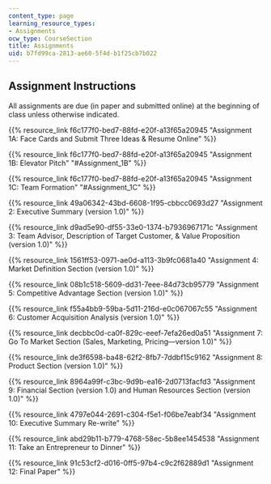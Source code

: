 ```yaml
---
content_type: page
learning_resource_types:
- Assignments
ocw_type: CourseSection
title: Assignments
uid: b7fd99ca-2813-ae60-5f4d-b1f25cb7b022
---
```


Assignment Instructions
-----------------------

All assignments are due (in paper and submitted online) at the beginning of class unless otherwise indicated.

{{% resource_link f6c177f0-bed7-88fd-e20f-a13f65a20945 "Assignment 1A: Face Cards and Submit Three Ideas & Resume Online" %}}

{{% resource_link f6c177f0-bed7-88fd-e20f-a13f65a20945 "Assignment 1B: Elevator Pitch" "#Assignment_1B" %}}

{{% resource_link f6c177f0-bed7-88fd-e20f-a13f65a20945 "Assignment 1C: Team Formation" "#Assignment_1C" %}}

{{% resource_link 49a06342-43bd-6608-1f95-cbbcc0693d27 "Assignment 2: Executive Summary (version 1.0)" %}}

{{% resource_link d9ad5e90-df55-33e0-1374-b7936967171c "Assignment 3: Team Advisor, Description of Target Customer, & Value Proposition (version 1.0)" %}}

{{% resource_link 1561ff53-0971-ae0d-a113-3b9fc0681a40 "Assignment 4: Market Definition Section (version 1.0)" %}}

{{% resource_link 08b1c518-5609-dd31-7eee-84d73cb95779 "Assignment 5: Competitive Advantage Section (version 1.0)" %}}

{{% resource_link f55a4bb9-59ba-5d11-216d-e0c067067c55 "Assignment 6: Customer Acquisition Analysis (version 1.0)" %}}

{{% resource_link decbbc0d-ca0f-829c-eeef-7efa26ed0a51 "Assignment 7: Go To Market Section (Sales, Marketing, Pricing—version 1.0)" %}}

{{% resource_link de3f6598-ba48-62f2-8fb7-7ddbf15c9162 "Assignment 8: Product Section (version 1.0)" %}}

{{% resource_link 8964a99f-c3bc-9d9b-ea16-2d0713facfd3 "Assignment 9: Financial Section (version 1.0) and Human Resources Section (version 1.0)" %}}

{{% resource_link 4797e044-2691-c304-f5e1-f06be7eabf34 "Assignment 10: Executive Summary Re-write" %}}

{{% resource_link abd29b11-b779-4768-58ec-5b8ee1454538 "Assignment 11: Take an Entrepreneur to Dinner" %}}

{{% resource_link 91c53cf2-d016-0ff5-97b4-c9c2f62889d1 "Assignment 12: Final Paper" %}}